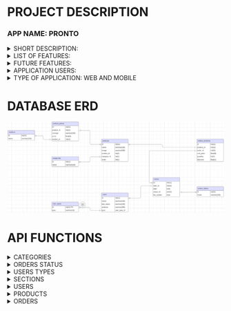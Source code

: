 # PROJECT DESCRIPTION
### APP NAME: PRONTO
<details>
    <summary>SHORT DESCRIPTION:</summary>

Streamlined E-commerce for a small Italian restaurant.

This project is intended to simplify web management for non-tech-savvy owners and managers, enabling effortless updates to products and prices. This solution amplifies online visibility, attracting new customers and fostering loyalty among existing ones.
</details>
<details>
    <summary>LIST OF FEATURES:</summary>

1. **TECH STACK:**
    * ***MySQL database:*** Centralized storage for business information.
    * ***NodeJS API:*** using Express and Sequelize for effective communication with internal and external services or applications.
    * ***HTML Website:*** SEO-optimized platform for web presence and customer acquisition.
    * ***IONIC / Angular Web-App:*** Enhances customer loyalty and streamlines business processes.
2. **FUNCTIONALITY:**
    * ***User Management:*** Facilitates the creation, retrieval, updating, and deletion (CRUD) of users with essential details, user types (admin, employee, customer), and login credentials.
    * ***Product Management:*** Enables CRUD operations for products, incorporating categories, prices, and images. This functionality is integral for website construction and empowers customers to place orders. Integration of a camera plugin ensures seamless updating of product images.
    * ***Order Management:*** Streamlines CRUD processes for orders, encompassing vital information for users placing orders, employees tracking them, and admins generating insightful reports."
</details>
<details>
    <summary>FUTURE FEATURES:</summary>

1. Online Payment Integration.
2. Customer point rewards and redemption in-store or online.
3. Push notifications.
4. Automatic/Scheduled Reports.
5. New customizations for the website.
</details>
<details>
    <summary>APPLICATION USERS:</summary>

1. ***Admins:*** Full access to every feature.
2. ***Employees:*** Customer-level acces and limited management access.
3. ***Customers:*** Access limited to website navigation and own orders.
</details>
<details>
    <summary>TYPE OF APPLICATION: WEB AND MOBILE</summary>

1. ***Website:*** HTML, SCSS and Bootstrap to improve SEO.
2. ***Ionic / Angular:*** Cross-platform APP for customers and internal management.
</details>



# DATABASE ERD
![Database ERD - V1.0](images/ERD-v1.jpg)  



# API FUNCTIONS
<details>
    <summary>CATEGORIES</summary>
    
|METHOD|ROUTE|PARAMS|OPTIONAL<br>PARAMS|FUNCTION|DESCRIPTION|
|---|---|---|---|---|---|
|GET|/categories|||`getAllCategories`|Returns all categories|
|GET|/categories/:categoryId|||`getCategory`|Returns one category|
|POST|/categories|{<br>&nbsp;&nbsp;&nbsp;&nbsp;&nbsp;name:string<br>}||`newCategory`|Creates a new category and returns it|
|PUT|/categories/:categoryId|{<br>&nbsp;&nbsp;&nbsp;&nbsp;&nbsp;name:string<br>}||`updateCategory`|Updates the name of a category|
|DELETE|/categories/:categoryId|||`deleteCategory`|Deletes a category|
</details>

<details>
    <summary>ORDERS STATUS</summary>
    
|METHOD|ROUTE|PARAMS|OPTIONAL<br>PARAMS|FUNCTION|DESCRIPTION|
|---|---|---|---|---|---|
|GET|/ordersstatus|||`getAllStatus`|Returns all status for the orders|
|GET|/ordersstatus/:ordersstatusId|||`getStatus`|Returns one status|
|POST|/ordersstatus|{<br>&nbsp;&nbsp;&nbsp;&nbsp;&nbsp;name:string<br>}||`newStatus`|Creates a new order status and returns it|
|PUT|/ordersstatus/:ordersstatusId|{<br>&nbsp;&nbsp;&nbsp;&nbsp;&nbsp;name:string<br>}||`updateStatus`|Updates the name of an order status|
|DELETE|/ordersstatus/:ordersstatusId|||`deleteStatus`|Deletes an order status|
</details>

<details>
    <summary>USERS TYPES</summary>
    
|METHOD|ROUTE|PARAMS|OPTIONAL<br>PARAMS|FUNCTION|DESCRIPTION|
|---|---|---|---|---|---|
|GET|/usertypes|||`getAllUserTypes`|Returns all available user's type|
|GET|/usertypes/:usertypesId|||`getUserType`|Returns one user type|
</details>

<details>
    <summary>SECTIONS</summary>
    
|METHOD|ROUTE|PARAMS|OPTIONAL<br>PARAMS|FUNCTION|DESCRIPTION|
|---|---|---|---|---|---|
|GET|/sections|||`getAllSections`|Returns all the sections|
|GET|/sections/:sectionId|||`getSection`|Returns one section|
|POST|/sections|{<br>&nbsp;&nbsp;&nbsp;&nbsp;&nbsp;name:string,<br>&nbsp;&nbsp;&nbsp;&nbsp;&nbsp;web:string<br>}||`newSection`|Creates a new section|
|PUT|/sections/:sectionId||{<br>&nbsp;&nbsp;&nbsp;&nbsp;&nbsp;name:string,<br>&nbsp;&nbsp;&nbsp;&nbsp;&nbsp;web:string<br>}|`updateSection`|Updates the section according to the given params|
|DELETE|/sections/:sectionId|||`deleteSection`|Deletes one section|
</details>

<details>
    <summary>USERS</summary>
    
|METHOD|ROUTE|PARAMS|OPTIONAL<br>PARAMS|FUNCTION|DESCRIPTION|
|---|---|---|---|---|---|
|GET|/users||{<br>&nbsp;&nbsp;&nbsp;&nbsp;&nbsp;type: integer, <br>&nbsp;&nbsp;&nbsp;&nbsp;&nbsp;name: string, <br>&nbsp;&nbsp;&nbsp;&nbsp;&nbsp;lastName:string, <br>&nbsp;&nbsp;&nbsp;&nbsp;&nbsp;email:string, <br>&nbsp;&nbsp;&nbsp;&nbsp;&nbsp;address:string<br>}|`getAllUsers`|Returns all users with optional filters|
|POST|/users|{<br>&nbsp;&nbsp;&nbsp;&nbsp;&nbsp;type:integer,<br>&nbsp;&nbsp;&nbsp;&nbsp;&nbsp;name:string,<br>&nbsp;&nbsp;&nbsp;&nbsp;&nbsp;lastName:string,<br>&nbsp;&nbsp;&nbsp;&nbsp;&nbsp;email:string, <br>&nbsp;&nbsp;&nbsp;&nbsp;&nbsp;address:string<br>}||`newUser`|Creates a new user in the database and returns the user|
|GET|/users/:userId|||`getUser`|Returns one user with its usertype|
|PUT|/users/:userId||{<br>&nbsp;&nbsp;&nbsp;&nbsp;&nbsp;type:integer,<br>&nbsp;&nbsp;&nbsp;&nbsp;&nbsp;name: string,<br>&nbsp;&nbsp;&nbsp;&nbsp;&nbsp;lastName:string,<br>&nbsp;&nbsp;&nbsp;&nbsp;&nbsp;email:string,<br>&nbsp;&nbsp;&nbsp;&nbsp;&nbsp;address:string<br>}|`updateUser`|Updates user with the given params, leaving the rest as it was|
</details>

<details>
    <summary>PRODUCTS</summary>
    
|METHOD|ROUTE|PARAMS|OPTIONAL<br>PARAMS|FUNCTION|DESCRIPTION|
|---|---|---|---|---|---|
|GET|/products||{<br>&nbsp;&nbsp;&nbsp;&nbsp;&nbsp;name:string,<br>&nbsp;&nbsp;&nbsp;&nbsp;&nbsp;categoryId:integer,<br>&nbsp;&nbsp;&nbsp;&nbsp;&nbsp;order:string<br>}|`getAllProducts`|Returns all the products with its corresponding category and prices with its sections. Optional parameters are to determine filters and ordering|
|GET|/products/:productId|||`getProduct`|Returns one product with its corresponding category and prices with its sections|
|POST|/products|{<br>&nbsp;&nbsp;&nbsp;&nbsp;&nbsp;name:string,<br>&nbsp;&nbsp;&nbsp;&nbsp;&nbsp;categoryId:integer<br>}|{<br>&nbsp;&nbsp;&nbsp;&nbsp;&nbsp;image:string,<br>&nbsp;&nbsp;&nbsp;&nbsp;&nbsp;order:integer<br>}|`newProduct`|Creates a product. image:default.jpg, order:0 are passed as default values|
|PUT|/products/:productId||{<br>&nbsp;&nbsp;&nbsp;&nbsp;&nbsp;name:string,<br>&nbsp;&nbsp;&nbsp;&nbsp;&nbsp;categoryId:integer,<br>&nbsp;&nbsp;&nbsp;&nbsp;&nbsp;image:string,<br>&nbsp;&nbsp;&nbsp;&nbsp;&nbsp;order:integer<br>}|`updateProduct`|Updates the product with the given params, leaving the rest as it was|
|DELETE|/products/:productId|||`deleteProduct`|Deletes the product and its prices from productsprices|
|POST|/products/prices/:productId|{<br>&nbsp;&nbsp;&nbsp;&nbsp;&nbsp;price:float,<br>&nbsp;&nbsp;&nbsp;&nbsp;&nbsp;sectionId:integer<br>}|{<br>&nbsp;&nbsp;&nbsp;&nbsp;&nbsp;concept:string<br>}|`newPrice`|Creates a new price for a product in a determined section. Optional set a concept for that price.|
|PUT|/products/prices/:productpriceId||{<br>&nbsp;&nbsp;&nbsp;&nbsp;&nbsp;price:float,<br>&nbsp;&nbsp;&nbsp;&nbsp;&nbsp;sectionId:integer,<br>&nbsp;&nbsp;&nbsp;&nbsp;&nbsp;concept:string<br>}|`updatePrice`|Updates the price for a product by its ID in productprices|
|DELETE|/products/prices/:productpriceId|||`deletePrice`|Deletes the corresponding productprice item|
</details>

<details>
    <summary>ORDERS</summary>
    
|METHOD|ROUTE|PARAMS|OPTIONAL<br>PARAMS|FUNCTION|DESCRIPTION|
|---|---|---|---|---|---|
|GET|/orders||{<br>&nbsp;&nbsp;&nbsp;&nbsp;&nbsp;date_from:date,<br>&nbsp;&nbsp;&nbsp;&nbsp;&nbsp;date_to:date,<br>&nbsp;&nbsp;&nbsp;&nbsp;&nbsp;userId:integer,<br>&nbsp;&nbsp;&nbsp;&nbsp;&nbsp;ordersstatusesId:integer<br>}|`getAllOrders`|Returns all the orders with its users and products. Optional params for filters and order|
|GET|/orders/:orderId|||`getOrder`|Returns one order with its user and products|
|POST|/orders|{<br>&nbsp;&nbsp;&nbsp;&nbsp;&nbsp;userId:integer<br>}|{<br>&nbsp;&nbsp;&nbsp;&nbsp;&nbsp;ordersstatusesId:integer,<br>&nbsp;&nbsp;&nbsp;&nbsp;&nbsp;createdAt:date,<br>&nbsp;&nbsp;&nbsp;&nbsp;&nbsp;updatedAt:date<br>}|`newOrder`|Creates an order. ordersstatusesId:1, createdAt:NOW(), updatedAt:NOW() are default values|
|PUT|/orders/:orderId||{<br>&nbsp;&nbsp;&nbsp;&nbsp;&nbsp;userId:integer,<br>&nbsp;&nbsp;&nbsp;&nbsp;&nbsp;ordersstatusesId:integer,<br>&nbsp;&nbsp;&nbsp;&nbsp;&nbsp;createdAt:date,<br>&nbsp;&nbsp;&nbsp;&nbsp;&nbsp;updatedAt:date<br>}|`updateFullOrder`|Only for the admins, for very parcticular cases|
|PATCH|/orders/:orderId|{<br>&nbsp;&nbsp;&nbsp;&nbsp;&nbsp;ordersstatusesId:integer<br>}||`updateOrderStatus`|Updates the order status. field updatedAt by defauls changes to NOW()|
|DELETE|/orders/:orderId|||`deleteOrder`|Deletes an order and the related ordersproducts|
|GET|/orders/products/:orderId|||`getOrderProducts`|Returns only the products for an order|
|POST|/orders/products/:orderId|{<br>&nbsp;&nbsp;&nbsp;&nbsp;&nbsp;productId:integer,<br>&nbsp;&nbsp;&nbsp;&nbsp;&nbsp;quantity:float<br>}||`newOrderProduct`|Adds a new product to the order with its quantity. The rest of the fields in ordersproducts are filled with the current product information|
|PATCH|/orders/products/:orderproductId|{<br>&nbsp;&nbsp;&nbsp;&nbsp;&nbsp;quantity:float<br>}||`updateOrderProductQuantity`|Updates only the quantity for a product related to an order|
|DELETE|/orders/products/:orderproductId|||`deleteOrderProduct`|Removes a product from an order|
</details>